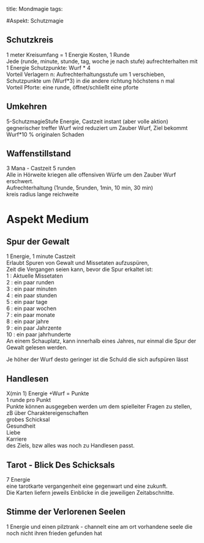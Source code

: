 title: Mondmagie
tags: 

#Aspekt: Schutzmagie
## Schutzkreis
1 meter Kreisumfang = 1 Energie Kosten, 1 Runde  
Jede (runde, minute, stunde, tag, woche je nach stufe) aufrechterhalten mit 1 Energie
Schutzpunkte: Wurf * 4  
Vorteil Verlagern n: Aufrechterhaltungsstufe um 1 verschieben, Schutzpunkte um (Wurf*3) in die andere richtung höchstens n mal  
Vorteil Pforte: eine runde, öffnet/schließt eine pforte  
  
## Umkehren  
5-SchutzmagieStufe Energie, Castzeit instant (aber volle aktion)  
gegnerischer treffer Wurf wird reduziert um Zauber Wurf, Ziel bekommt Wurf*10 % originalen Schaden  
  
## Waffenstillstand  
3 Mana - Castzeit 5 runden  
Alle in Hörweite kriegen alle offensiven Würfe um den Zauber Wurf erschwert.  
Aufrechterhaltung (1runde, 5runden, 1min, 10 min, 30 min)  
kreis radius lange reichweite  
  
# Aspekt Medium  
## Spur der Gewalt  
1 Energie, 1 minute Castzeit  
Erlaubt Spuren von Gewalt und Missetaten aufzuspüren,   
Zeit die Vergangen seien kann, bevor die Spur erkaltet ist:  
1 : Aktuelle Missetaten  
2 : ein paar runden  
3 : ein paar minuten  
4 : ein paar stunden  
5 : ein paar tage  
6 : ein paar wochen  
7 : ein paar monate  
8 : ein paar jahre  
9 : ein paar Jahrzente  
10 : ein paar jahrhunderte  
An einem Schauplatz, kann innerhalb eines Jahres, nur einmal die Spur der Gewalt gelesen werden.  

Je höher der Wurf desto geringer ist die Schuld die sich aufspüren lässt  
  
## Handlesen  
X(min 1) Energie +Wurf = Punkte  
1 runde pro Punkt  
Punkte können ausgegeben werden um dem spielleiter Fragen zu stellen, zB über
Charaktereigenschaften  
grobes Schicksal  
Gesundheit  
Liebe  
Karriere  
des Ziels, bzw alles was noch zu Handlesen passt.  
  
## Tarot - Blick Des Schicksals  
7 Energie   
eine tarotkarte vergangenheit eine gegenwart und eine zukunft.   
Die Karten liefern jeweils Einblicke in die jeweiligen Zeitabschnitte.  
  
## Stimme der Verlorenen Seelen  
1 Energie und einen pilztrank - channelt eine am ort vorhandene seele die noch nicht ihren frieden gefunden hat   

